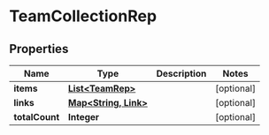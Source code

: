

# TeamCollectionRep


## Properties

Name | Type | Description | Notes
------------ | ------------- | ------------- | -------------
**items** | [**List&lt;TeamRep&gt;**](TeamRep.md) |  |  [optional]
**links** | [**Map&lt;String, Link&gt;**](Link.md) |  |  [optional]
**totalCount** | **Integer** |  |  [optional]



